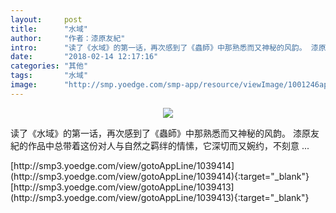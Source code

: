 ```yaml
---
layout:     post
title:      "水域"
author:     "作者：漆原友紀"
intro:      "读了《水域》的第一话，再次感到了《蟲師》中那熟悉而又神秘的风韵。 漆原友紀的作品中总带着这份对人与自然之羁绊的情愫，它深切而又婉约，不刻意 ..."
date:       "2018-02-14 12:17:16"
categories: "其他"
tags:       "水域"
image:      "http://smp.yoedge.com/smp-app/resource/viewImage/1001246appline.png"
---
```

<div style="text-align: center">
<p><img src="http://smp.yoedge.com/smp-app/resource/viewImage/1001246appline.png"/></p>
</div>
<p class="post-meta">
<span>读了《水域》的第一话，再次感到了《蟲師》中那熟悉而又神秘的风韵。 漆原友紀的作品中总带着这份对人与自然之羁绊的情愫，它深切而又婉约，不刻意 ...</span>
</p>
[http://smp3.yoedge.com/view/gotoAppLine/1039414](http://smp3.yoedge.com/view/gotoAppLine/1039414){:target="_blank"}
[http://smp3.yoedge.com/view/gotoAppLine/1039413](http://smp3.yoedge.com/view/gotoAppLine/1039413){:target="_blank"}


